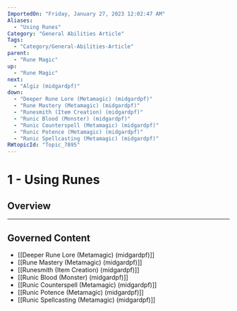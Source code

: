 ```yaml
---
ImportedOn: "Friday, January 27, 2023 12:02:47 AM"
Aliases:
  - "Using Runes"
Category: "General Abilities Article"
Tags:
  - "Category/General-Abilities-Article"
parent:
  - "Rune Magic"
up:
  - "Rune Magic"
next:
  - "Algiz (midgardpf)"
down:
  - "Deeper Rune Lore (Metamagic) (midgardpf)"
  - "Rune Mastery (Metamagic) (midgardpf)"
  - "Runesmith (Item Creation) (midgardpf)"
  - "Runic Blood (Monster) (midgardpf)"
  - "Runic Counterspell (Metamagic) (midgardpf)"
  - "Runic Potence (Metamagic) (midgardpf)"
  - "Runic Spellcasting (Metamagic) (midgardpf)"
RWtopicId: "Topic_7895"
---
```

# 1 - Using Runes
## Overview
---
## Governed Content
- [[Deeper Rune Lore (Metamagic) (midgardpf)]]
- [[Rune Mastery (Metamagic) (midgardpf)]]
- [[Runesmith (Item Creation) (midgardpf)]]
- [[Runic Blood (Monster) (midgardpf)]]
- [[Runic Counterspell (Metamagic) (midgardpf)]]
- [[Runic Potence (Metamagic) (midgardpf)]]
- [[Runic Spellcasting (Metamagic) (midgardpf)]]


